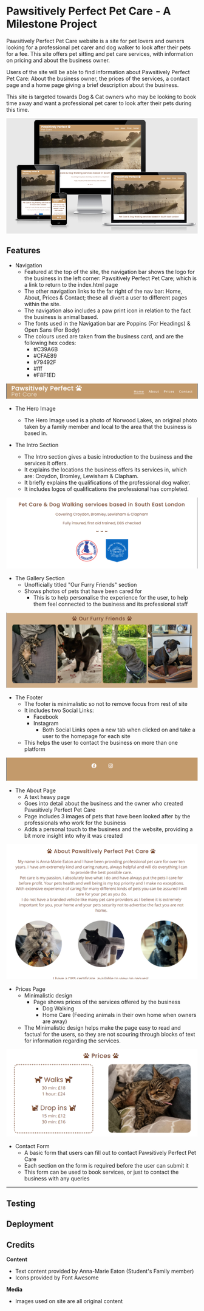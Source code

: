 # Pawsitively Perfect Pet Care - A Milestone Project

Pawsitively Perfect Pet Care website is a site for pet lovers and owners looking for a professional pet carer and dog walker to look after their pets for a fee. This site offers pet sitting and pet care services, with information on pricing and about the business owner.

Users of the site will be able to find information about Pawsitively Perfect Pet Care: About the business owner, the prices of the services, a contact page and a home page giving a brief description about the business.

This site is targeted towards Dog & Cat owners who may be looking to book time away and want a professional pet carer to look after their pets during this time.

![Responsive view of Pawsitively Perfect Pet Care on all devices](https://raw.githubusercontent.com/LunieLu/PawsPerfect/main/docs/Responsive.PNG "Pawsitively Perfect Pet Care")

## Features ##

- Navigation
    - Featured at the top of the site, the navigation bar shows the logo for the business in the left corner: Pawsitively Perfect Pet Care; which is a link to return to the index.html page
    - The other navigation links to the far right of the nav bar: Home, About, Prices & Contact; these all divert a user to different pages within the site.
    - The navigation also includes a paw print icon in relation to the fact the business is animal based.
    - The fonts used in the Navigation bar are Poppins (For Headings) & Open Sans (For Body)
    - The colours used are taken from the business card, and are the following hex codes:
        - #C39A6B
        - #CFAE89
        - #79492F
        - #fff
        - #F8F1ED

![The Navigation Bar for Pawsitive Perfect Pet Care](https://raw.githubusercontent.com/LunieLu/PawsPerfect/main/docs/navigation.PNG "Navigation")

- The Hero Image
    - The Hero Image used is a photo of Norwood Lakes, an original photo taken by a family member and local to the area that the business is based in.

- The Intro Section
    - The Intro section gives a basic introduction to the business and the services it offers.
    - It explains the locations the business offers its services in, which are: Croydon, Bromley, Lewisham & Clapham.
    - It briefly explains the qualifications of the professional dog walker.
    - It includes logos of qualifications the professional has completed.

![The Intro Section for Pawsitively Perfect Pet Care](https://raw.githubusercontent.com/LunieLu/PawsPerfect/main/docs/intro.PNG "Introduction")

- The Gallery Section
    - Unofficially titled "Our Furry Friends" section
    - Shows photos of pets that have been cared for
        - This is to help personalise the experience for the user, to help them feel connected to the business and its professional staff

![The Gallery](https://raw.githubusercontent.com/LunieLu/PawsPerfect/main/docs/gallery.PNG "Gallery")

- The Footer
    - The footer is minimalistic so not to remove focus from rest of site
    - It includes two Social Links:
        - Facebook
        - Instagram
            - Both Social Links open a new tab when clicked on and take a user to the homepage for each site
    - This helps the user to contact the business on more than one platform

![The Footer with Social Links](https://raw.githubusercontent.com/LunieLu/PawsPerfect/main/docs/footer.PNG "Footer")

- The About Page
    - A text heavy page
    - Goes into detail about the business and the owner who created Pawsitively Perfect Pet Care
    - Page includes 3 images of pets that have been looked after by the professionals who work for the business
    - Adds a personal touch to the business and the website, providing a bit more insight into why it was created

![About Pawsitively Perfect Pet Care](https://raw.githubusercontent.com/LunieLu/PawsPerfect/main/docs/aboutpaws.PNG "About Page")

- Prices Page
    - Minimalistic design
        - Page shows prices of the services offered by the business
            - Dog Walking
            - Home Care (Feeding animals in their own home when owners are away)
    - The Minimalistic design helps make the page easy to read and factual for the users, so they are not scouring through blocks of text for information regarding the services.

![Pawsitively Perfect Pet Care's Services and Prices](https://raw.githubusercontent.com/LunieLu/PawsPerfect/main/docs/Prices.PNG "Prices Page")

- Contact Form
    - A basic form that users can fill out to contact Pawsitively Perfect Pet Care
    - Each section on the form is required before the user can submit it
    - This form can be used to book services, or just to contact the business with any queries



---

## Testing



## Deployment
    


## Credits
 
 **Content**
- Text content provided by Anna-Marie Eaton (Student's Family member)
- Icons provided by Font Awesome <a href=""></a>

 **Media**
- Images used on site are all original content
